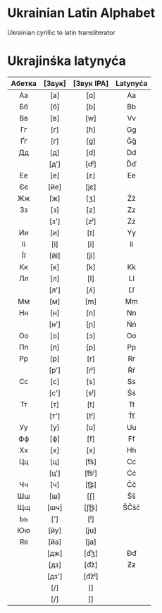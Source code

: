 # Ukrainian Latin Alphabet
Ukrainian cyrillic to latin transliterator

# Ukrajinśka latynyća

| Абетка | [Звук] | [Звук IPA] | Latynyća |
| :---:  | :---:  | :---:      | :---:    |
| Аа     | [а]    | [ɑ]        | Aa       |
| Бб     | [б]    | [b]        | Bb       |
| Вв     | [в]    | [w]        | Vv       |
| Гг     | [г]    | [ɦ]        | Gg       |
| Ґґ     | [ґ]    | [g]        | Ğğ       |
| Дд     | [д]    | [d]        | Dd       |
|        | [д']   | [dʲ]       | Ďď       |
| Ее     | [е]    | [ɛ]        | Ee       |
| Єє     | [йе]   | [jɛ]       |          |
| Жж     | [ж]    | [ʒ]        | Žž       |
| Зз     | [з]    | [z]        | Zz       |
|        | [з']   | [zʲ]       | Źź       |
| Ии     | [и]    | [ɪ]        | Yy       |
| Іі     | [і]    | [i]        | Ii       |
| Її     | [йі]   | [ji]       |          |
| Кк     | [к]    | [k]        | Kk       |
| Лл     | [л]    | [l]        | Ll       |
|        | [л']   | [ʎ]        | Ľľ       |
| Мм     | [м]    | [m]        | Mm       |
| Нн     | [н]    | [n]        | Nn       |
|        | [н']   | [ɲ]        | Ńń       |
| Оо     | [о]    | [ɔ]        | Oo       |
| Пп     | [п]    | [p]        | Pp       |
| Рр     | [р]    | [r]        | Rr       |
|        | [р']   | [rʲ]       | Ŕŕ       |
| Сс     | [с]    | [s]        | Ss       |
|        | [с']   | [sʲ]       | Śś       |
| Тт     | [т]    | [t]        | Tt       |
|        | [т']   | [tʲ]       | Ťť       |
| Уу     | [у]    | [u]        | Uu       |
| Фф     | [ф]    | [f]        | Ff       |
| Хх     | [х]    | [x]        | Hh       |
| Цц     | [ц]    | [t͡s]       | Cc       |
|        | [ц']   | [t͡sʲ]      | Ćć       |
| Чч     | [ч]    | [ʈ͡ʂ]       | Čč       |
| Шш     | [ш]    | [ʃ]        | Šš       |
| Щщ     | [шч]   | [ʃʈ͡ʂ]      | ŠČšč     |
| Ьь     | [']    | [ʲ]        |          |
| Юю     | [йу]   | [ju]       |          |
| Яя     | [йа]   | [ja]       |          |
|        | [дж]   | [d͡ʒ]       | Đđ       |
|        | [дз]   | [d͡z]       | Ƶƶ       |
|        | [дз']  | [d͡zʲ]      |          |
|        | [/]    | []        |        |
|        | [/]    | []        |        |

